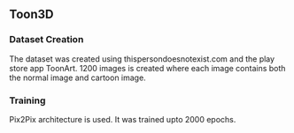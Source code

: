 ## Toon3D
### Dataset Creation
The dataset was created using thispersondoesnotexist.com and the play store app ToonArt. 1200 images is created where each image contains both the normal image and cartoon image. 

### Training
Pix2Pix architecture is used. It was trained upto 2000 epochs.
